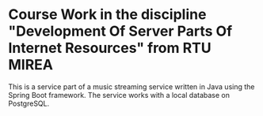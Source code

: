 # Course Work in the discipline "Development Of Server Parts Of Internet Resources" from RTU MIREA

This is a service part of a music streaming service written in Java using the Spring Boot framework. The service works with a local database on PostgreSQL.